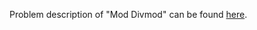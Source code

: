 Problem description of "Mod Divmod" can be found [here](https://www.hackerrank.com/challenges/python-mod-divmod/problem).